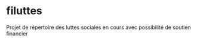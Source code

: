 # filuttes

Projet de répertoire des luttes sociales en cours avec possibilité de soutien financier

